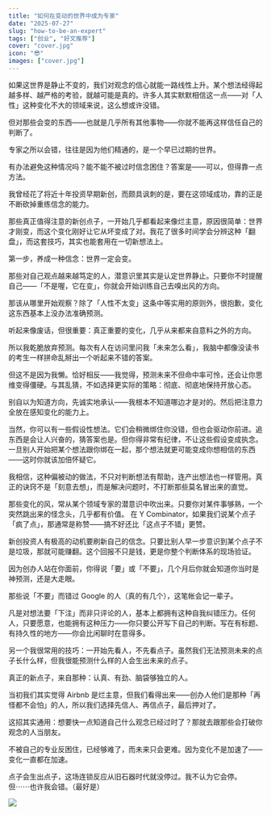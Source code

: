 ```yaml
---
title: "如何在变动的世界中成为专家"
date: "2025-07-27"
slug: "how-to-be-an-expert"
tags: ["创业", "好文推荐"]
cover: "cover.jpg"
icon: "😎"
images: ["cover.jpg"]
---
```

如果这世界是静止不变的，我们对观念的信心就能一路线性上升。某个想法经得起越多样、越严格的考验，就越可能是真的。许多人其实默默相信这一点——对「人性」这种变化不大的领域来说，这么想或许没错。



但对那些会变的东西——也就是几乎所有其他事物——你就不能再这样信任自己的判断了。



专家之所以会错，往往是因为他们精通的，是一个早已过期的世界。



有办法避免这种情况吗？能不能不被过时信念困住？答案是——可以，但得靠一点方法。



我曾经花了将近十年投资早期新创，而颇具讽刺的是，要在这领域成功，靠的正是不断砍掉重练信念的能力。



那些真正值得注意的新创点子，一开始几乎都看起来像烂主意，原因很简单：世界才刚变，而这个变化刚好让它从坏变成了对。我花了很多时间学会分辨这种「翻盘」，而这套技巧，其实也能套用在一切新想法上。



第一步，养成一种信念：世界一定会变。



那些对自己观点越来越笃定的人，潜意识里其实是认定世界静止。只要你不时提醒自己——「不是喔，它在变」，你就会开始训练自己去嗅出风的方向。



那该从哪里开始观察？除了「人性不太变」这条中等实用的原则外，很抱歉，变化这东西基本上没办法准确预测。



听起来像废话，但很重要：真正重要的变化，几乎从来都来自意料之外的方向。



所以我乾脆放弃预测。每次有人在访问里问我「未来怎么看」，我脑中都像没读书的考生一样拼命乱掰出一个听起来不错的答案。



但这不是因为我懒。恰好相反——我觉得，预测未来不但命中率可怜，还会让你思维变得僵硬。与其乱猜，不如选择更实际的策略：彻底、彻底地保持开放心态。



别自以为知道方向，先诚实地承认——我根本不知道哪边才是对的。然后把注意力全放在感知变化的能力上。



当然，你可以有一些假设性想法。它们会稍微绑住你没错，但也会驱动你前进。追东西是会让人兴奋的，猜答案也是。但你得非常有纪律，不让这些假设变成执念。
一旦别人开始把某个想法跟你绑在一起，那个想法就更可能变成你想相信的东西——这时你就该加倍怀疑它。



我相信，这种偏被动的做法，不只对判断想法有帮助，连产出想法也一样管用。真正的诀窍不是「刻意去想」，而是解决问题时，不打断那些莫名冒出来的直觉。



那些变化的风，常从某个领域专家的潜意识中吹出来。只要你对某件事够熟，一个突然跳出来的怪念头，几乎都有价值。
在 Y Combinator，如果我们说某个点子「疯了点」，那通常是称赞——搞不好还比「这点子不错」更赞。



新创投资人有极高的动机要刷新自己的信念。只要比别人早一步意识到某个点子不是垃圾，那就可能赚翻。这个回报不只是钱，更是你整个判断体系的现场验证。



因为创办人站在你面前，你得说「要」或「不要」，几个月后你就会知道你当时是神预测，还是大走眼。



那些说「不要」而错过 Google 的人（真的有几个），这笔帐会记一辈子。



凡是对想法要「下注」而非只评论的人，基本上都拥有这种自我纠错压力。任何人，只要愿意，也能拥有这种压力——你只要公开写下自己的判断。写在有标题、有持久性的地方——你会比闲聊时在意得多。



另一个我很常用的技巧：一开始先看人，不先看点子。虽然我们无法预测未来的点子长什么样，但我很能预测什么样的人会生出未来的点子。



真正的新点子，来自那种：认真、有劲、脑袋够独立的人。



当初我们其实觉得 Airbnb 是烂主意，但我们看得出来——创办人他们是那种「再怪都不会怕」的人，所以我们选择先信人、再信点子，最后押对了。



这招其实通用：想要快一点知道自己什么观念已经过时了？那就去跟那些会打破你观念的人当朋友。



不被自己的专业反困住，已经够难了，而未来只会更难。因为变化不是加速了——变化一直都在加速。



点子会生出点子，这场连锁反应从旧石器时代就没停过。我不认为它会停。
但⋯⋯也许我会错。（最好是）




![](https://prod-files-secure.s3.us-west-2.amazonaws.com/112d0858-5090-4d34-a606-b75eb8d65fd2/46476355-9cf3-4e99-9b7a-3531bc426380/1000202064.png?X-Amz-Algorithm=AWS4-HMAC-SHA256&X-Amz-Content-Sha256=UNSIGNED-PAYLOAD&X-Amz-Credential=ASIAZI2LB4663YM7NVQ5%2F20251005%2Fus-west-2%2Fs3%2Faws4_request&X-Amz-Date=20251005T091130Z&X-Amz-Expires=3600&X-Amz-Security-Token=IQoJb3JpZ2luX2VjENb%2F%2F%2F%2F%2F%2F%2F%2F%2F%2FwEaCXVzLXdlc3QtMiJHMEUCIGNSO%2F%2Fk%2FW4xuMdsCjXODuqR7XCYerFa8DAEBTW0rWlQAiEA9wcUbRNxZbNR0z49yMku9uPI2thTzt%2FjajI1QU7FXwEq%2FwMIbxAAGgw2Mzc0MjMxODM4MDUiDE%2F9nkX7npar6wutpCrcA4Inm04Qd6KtQOHzNu0kfLN%2BxRITkp%2FXs1pPBcID0p%2FV8GAJjdcT40Odvce057d6Y0n83ZmKOxTCq%2BH8wyJaQaUBO7oOLN%2BRNPf9DDaEAdIK8XBDp6aD07fiZ4mYbFk0oreMy4ftW1YLXyUTxyg%2FUeg4sLSaZotjD6fWC1xKRyM2fgQOqJnuFTuhpSXVN1sj%2FrL7SUzTInbwcKFTXty9S1fvrcirI%2Focyq1oMtvF%2FfJhvlnIBCnB%2FYc8W9iPGKqDLUuRJpUMnFceNgYNNaeZkvhcHIoHS0zOdTOCY%2Bvl6VWakg16atPXsKW5IIuvDNIaFZk%2FJX3mjYYokwkNSZP3itkDMFp3dDWcmTk6f30bG%2BAQupoUxzNvV%2FBCH%2Fp1Lp4keGOh2Cw9Jpmsjp8NTabEkUkM%2F7S7r6%2FRirDTE0uTaRfQyqdtVMDuCbQIxsL9fyQQgFY81gS9xZHWtesrkThJUFvaNvALEBcHzdcRHa9nRwDdASeCr1YTO0l%2B%2Bnbch50dBkThTqQvaG5Fbpt68IltDsA6CZhV9KJn9RivW%2BhshAfFN2TB%2B9Y8iHrjpwvlMgmgLzo4Xq%2FRpjB0FpTerHKGtTZQM0Jn%2FAXVgK%2BfLp4ZbkzDGOXcwnS92kGgXjiIMJaEiMcGOqUBMz4CnU8yS5GalT72n6s1m%2Bemv4a7EZCmiAEOEdUnqUvYCNNySSCHGiX3ZK4by6t5Mbn7GGxoQrqDXcCU8jobxSlh03UhIFGBu%2Bnglfoyktm9i%2Bpr7RqhAsMgUM55oR5afWG4j%2FmYoPU8%2FjPToD9aFWLW59G4wAXoSTBlemIXd00zWfCbmr98oe6sQ4a4AjbVM2FrrTIIBTU41bfwK9kDLqMLrpiM&X-Amz-Signature=528b3e4051c78cf720e8805095ef022ba5fb1f5df5c44c694ec17dfab1453438&X-Amz-SignedHeaders=host&x-amz-checksum-mode=ENABLED&x-id=GetObject)

